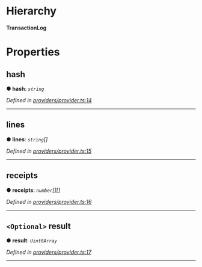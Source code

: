 

# Hierarchy

**TransactionLog**

# Properties

<a id="hash"></a>

##  hash

**● hash**: *`string`*

*Defined in [providers/provider.ts:14](https://github.com/nearprotocol/nearlib/blob/7880ebf/src.ts/providers/provider.ts#L14)*

___
<a id="lines"></a>

##  lines

**● lines**: *`string`[]*

*Defined in [providers/provider.ts:15](https://github.com/nearprotocol/nearlib/blob/7880ebf/src.ts/providers/provider.ts#L15)*

___
<a id="receipts"></a>

##  receipts

**● receipts**: *`number`[][]*

*Defined in [providers/provider.ts:16](https://github.com/nearprotocol/nearlib/blob/7880ebf/src.ts/providers/provider.ts#L16)*

___
<a id="result"></a>

## `<Optional>` result

**● result**: *`Uint8Array`*

*Defined in [providers/provider.ts:17](https://github.com/nearprotocol/nearlib/blob/7880ebf/src.ts/providers/provider.ts#L17)*

___

